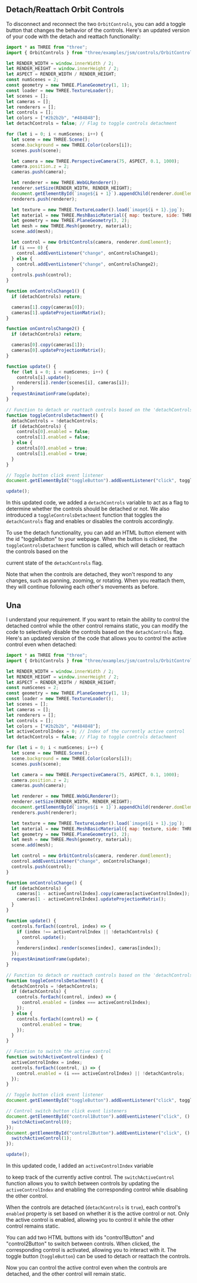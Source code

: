 ## Detach/Reattach Orbit Controls

To disconnect and reconnect the two `OrbitControls`, you can add a toggle button that changes the behavior of the controls. Here's an updated version of your code with the detach and reattach functionality:

```js
import * as THREE from "three";
import { OrbitControls } from "three/examples/jsm/controls/OrbitControls.js";

let RENDER_WIDTH = window.innerWidth / 2;
let RENDER_HEIGHT = window.innerHeight / 2;
let ASPECT = RENDER_WIDTH / RENDER_HEIGHT;
const numScenes = 2;
const geometry = new THREE.PlaneGeometry(1, 1);
const loader = new THREE.TextureLoader();
let scenes = [];
let cameras = [];
let renderers = [];
let controls = [];
let colors = ["#2b2b2b", "#484848"];
let detachControls = false; // Flag to toggle controls detachment

for (let i = 0; i < numScenes; i++) {
  let scene = new THREE.Scene();
  scene.background = new THREE.Color(colors[i]);
  scenes.push(scene);

  let camera = new THREE.PerspectiveCamera(75, ASPECT, 0.1, 1000);
  camera.position.z = 2;
  cameras.push(camera);

  let renderer = new THREE.WebGLRenderer();
  renderer.setSize(RENDER_WIDTH, RENDER_HEIGHT);
  document.getElementById(`image${i + 1}`).appendChild(renderer.domElement);
  renderers.push(renderer);

  let texture = new THREE.TextureLoader().load(`image${i + 1}.jpg`);
  let material = new THREE.MeshBasicMaterial({ map: texture, side: THREE.DoubleSide });
  let geometry = new THREE.PlaneGeometry(3, 2);
  let mesh = new THREE.Mesh(geometry, material);
  scene.add(mesh);

  let control = new OrbitControls(camera, renderer.domElement);
  if (i === 0) {
    control.addEventListener("change", onControlsChange1);
  } else {
    control.addEventListener("change", onControlsChange2);
  }
  controls.push(control);
}

function onControlsChange1() {
  if (detachControls) return;

  cameras[1].copy(cameras[0]);
  cameras[1].updateProjectionMatrix();
}

function onControlsChange2() {
  if (detachControls) return;

  cameras[0].copy(cameras[1]);
  cameras[0].updateProjectionMatrix();
}

function update() {
  for (let i = 0; i < numScenes; i++) {
    controls[i].update();
    renderers[i].render(scenes[i], cameras[i]);
  }
  requestAnimationFrame(update);
}

// Function to detach or reattach controls based on the 'detachControls' flag
function toggleControlsDetachment() {
  detachControls = !detachControls;
  if (detachControls) {
    controls[0].enabled = false;
    controls[1].enabled = false;
  } else {
    controls[0].enabled = true;
    controls[1].enabled = true;
  }
}

// Toggle button click event listener
document.getElementById("toggleButton").addEventListener("click", toggleControlsDetachment);

update();
```

In this updated code, we added a `detachControls` variable to act as a flag to determine whether the controls should be detached or not. We also introduced a `toggleControlsDetachment` function that toggles the `detachControls` flag and enables or disables the controls accordingly.

To use the detach functionality, you can add an HTML button element with the id "toggleButton" to your webpage. When the button is clicked, the `toggleControlsDetachment` function is called, which will detach or reattach the controls based on the

 current state of the `detachControls` flag.

Note that when the controls are detached, they won't respond to any changes, such as panning, zooming, or rotating. When you reattach them, they will continue following each other's movements as before.

## Una

I understand your requirement. If you want to retain the ability to control the detached control while the other control remains static, you can modify the code to selectively disable the controls based on the `detachControls` flag. Here's an updated version of the code that allows you to control the active control even when detached:

```js
import * as THREE from "three";
import { OrbitControls } from "three/examples/jsm/controls/OrbitControls.js";

let RENDER_WIDTH = window.innerWidth / 2;
let RENDER_HEIGHT = window.innerHeight / 2;
let ASPECT = RENDER_WIDTH / RENDER_HEIGHT;
const numScenes = 2;
const geometry = new THREE.PlaneGeometry(1, 1);
const loader = new THREE.TextureLoader();
let scenes = [];
let cameras = [];
let renderers = [];
let controls = [];
let colors = ["#2b2b2b", "#484848"];
let activeControlIndex = 0; // Index of the currently active control
let detachControls = false; // Flag to toggle controls detachment

for (let i = 0; i < numScenes; i++) {
  let scene = new THREE.Scene();
  scene.background = new THREE.Color(colors[i]);
  scenes.push(scene);

  let camera = new THREE.PerspectiveCamera(75, ASPECT, 0.1, 1000);
  camera.position.z = 2;
  cameras.push(camera);

  let renderer = new THREE.WebGLRenderer();
  renderer.setSize(RENDER_WIDTH, RENDER_HEIGHT);
  document.getElementById(`image${i + 1}`).appendChild(renderer.domElement);
  renderers.push(renderer);

  let texture = new THREE.TextureLoader().load(`image${i + 1}.jpg`);
  let material = new THREE.MeshBasicMaterial({ map: texture, side: THREE.DoubleSide });
  let geometry = new THREE.PlaneGeometry(3, 2);
  let mesh = new THREE.Mesh(geometry, material);
  scene.add(mesh);

  let control = new OrbitControls(camera, renderer.domElement);
  control.addEventListener("change", onControlsChange);
  controls.push(control);
}

function onControlsChange() {
  if (detachControls) {
    cameras[1 - activeControlIndex].copy(cameras[activeControlIndex]);
    cameras[1 - activeControlIndex].updateProjectionMatrix();
  }
}

function update() {
  controls.forEach((control, index) => {
    if (index !== activeControlIndex || !detachControls) {
      control.update();
    }
    renderers[index].render(scenes[index], cameras[index]);
  });
  requestAnimationFrame(update);
}

// Function to detach or reattach controls based on the 'detachControls' flag
function toggleControlsDetachment() {
  detachControls = !detachControls;
  if (detachControls) {
    controls.forEach((control, index) => {
      control.enabled = (index === activeControlIndex);
    });
  } else {
    controls.forEach((control) => {
      control.enabled = true;
    });
  }
}

// Function to switch the active control
function switchActiveControl(index) {
  activeControlIndex = index;
  controls.forEach((control, i) => {
    control.enabled = (i === activeControlIndex) || !detachControls;
  });
}

// Toggle button click event listener
document.getElementById("toggleButton").addEventListener("click", toggleControlsDetachment);

// Control switch button click event listeners
document.getElementById("control1Button").addEventListener("click", () => {
  switchActiveControl(0);
});
document.getElementById("control2Button").addEventListener("click", () => {
  switchActiveControl(1);
});

update();
```

In this updated code, I added an `activeControlIndex` variable

to keep track of the currently active control. The `switchActiveControl` function allows you to switch between controls by updating the `activeControlIndex` and enabling the corresponding control while disabling the other control.

When the controls are detached (`detachControls` is `true`), each control's `enabled` property is set based on whether it is the active control or not. Only the active control is enabled, allowing you to control it while the other control remains static.

You can add two HTML buttons with ids "control1Button" and "control2Button" to switch between controls. When clicked, the corresponding control is activated, allowing you to interact with it. The toggle button (`toggleButton`) can be used to detach or reattach the controls.

Now you can control the active control even when the controls are detached, and the other control will remain static.
